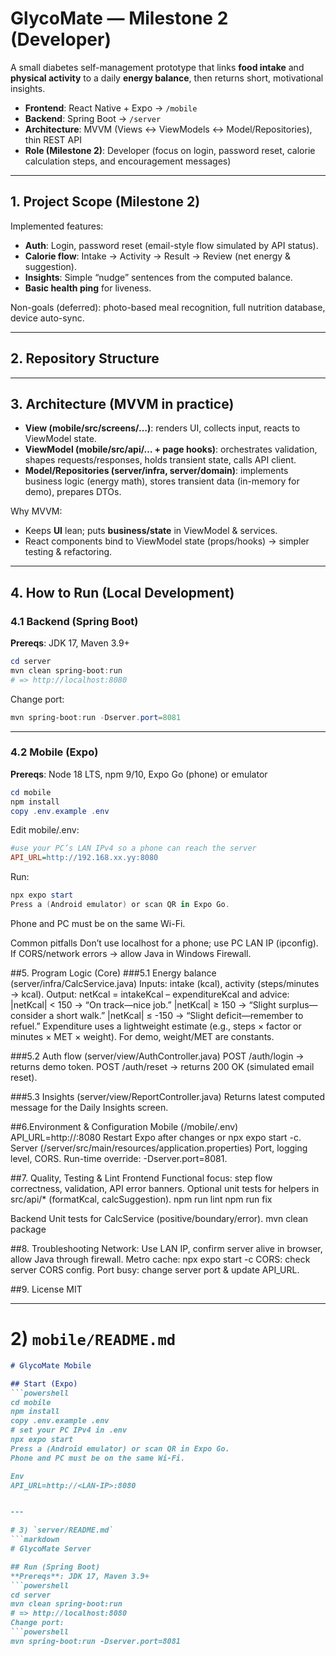 # GlycoMate — Milestone 2 (Developer)

A small diabetes self-management prototype that links **food intake** and **physical activity** to a daily **energy balance**, then returns short, motivational insights.

- **Frontend**: React Native + Expo → `/mobile`
- **Backend**: Spring Boot → `/server`
- **Architecture**: MVVM (Views ↔ ViewModels ↔ Model/Repositories), thin REST API
- **Role (Milestone 2)**: Developer (focus on login, password reset, calorie calculation steps, and encouragement messages)

---

## 1. Project Scope (Milestone 2)

Implemented features:
- **Auth**: Login, password reset (email-style flow simulated by API status).
- **Calorie flow**: Intake → Activity → Result → Review (net energy & suggestion).
- **Insights**: Simple “nudge” sentences from the computed balance.
- **Basic health ping** for liveness.

Non-goals (deferred): photo-based meal recognition, full nutrition database, device auto-sync.

---

## 2. Repository Structure

---

## 3. Architecture (MVVM in practice)

- **View (mobile/src/screens/…)**: renders UI, collects input, reacts to ViewModel state.  
- **ViewModel (mobile/src/api/… + page hooks)**: orchestrates validation, shapes requests/responses, holds transient state, calls API client.  
- **Model/Repositories (server/infra, server/domain)**: implements business logic (energy math), stores transient data (in-memory for demo), prepares DTOs.

Why MVVM:
- Keeps **UI** lean; puts **business/state** in ViewModel & services.
- React components bind to ViewModel state (props/hooks) → simpler testing & refactoring.

---

## 4. How to Run (Local Development)

### 4.1 Backend (Spring Boot)
**Prereqs**: JDK 17, Maven 3.9+
```powershell
cd server
mvn clean spring-boot:run
# => http://localhost:8080
```
Change port:
```powershell
mvn spring-boot:run -Dserver.port=8081
```
---
### 4.2 Mobile (Expo)

**Prereqs**: Node 18 LTS, npm 9/10, Expo Go (phone) or emulator
```powershell
cd mobile
npm install
copy .env.example .env
```
Edit mobile/.env:
```ini
#use your PC’s LAN IPv4 so a phone can reach the server
API_URL=http://192.168.xx.yy:8080
```
Run:
```powershell
npx expo start
Press a (Android emulator) or scan QR in Expo Go.
```
Phone and PC must be on the same Wi-Fi.

Common pitfalls
Don’t use localhost for a phone; use PC LAN IP (ipconfig).
If CORS/network errors → allow Java in Windows Firewall.

##5. Program Logic (Core)
###5.1 Energy balance (server/infra/CalcService.java)
Inputs: intake (kcal), activity (steps/minutes → kcal).
Output: netKcal = intakeKcal – expenditureKcal and advice:
|netKcal| < 150 → “On track—nice job.”
|netKcal| ≥ 150 → “Slight surplus—consider a short walk.”
|netKcal| ≤ -150 → “Slight deficit—remember to refuel.”
Expenditure uses a lightweight estimate (e.g., steps × factor or minutes × MET × weight). For demo, weight/MET are constants.

###5.2 Auth flow (server/view/AuthController.java)
POST /auth/login → returns demo token.
POST /auth/reset → returns 200 OK (simulated email reset).

###5.3 Insights (server/view/ReportController.java)
Returns latest computed message for the Daily Insights screen.

##6.Environment & Configuration
Mobile (/mobile/.env)
API_URL=http://<LAN-IP>:8080
Restart Expo after changes or npx expo start -c.
Server (/server/src/main/resources/application.properties)
Port, logging level, CORS.
Run-time override: -Dserver.port=8081.

##7. Quality, Testing & Lint
Frontend
Functional focus: step flow correctness, validation, API error banners.
Optional unit tests for helpers in src/api/* (formatKcal, calcSuggestion).
npm run lint
npm run fix

Backend
Unit tests for CalcService (positive/boundary/error).
mvn clean package

##8. Troubleshooting
Network: Use LAN IP, confirm server alive in browser, allow Java through firewall.
Metro cache: npx expo start -c
CORS: check server CORS config.
Port busy: change server port & update API_URL.

##9. License
MIT

---

# 2) `mobile/README.md`
```markdown
# GlycoMate Mobile

## Start (Expo)
```powershell
cd mobile
npm install
copy .env.example .env
# set your PC IPv4 in .env
npx expo start
Press a (Android emulator) or scan QR in Expo Go.
Phone and PC must be on the same Wi-Fi.

Env
API_URL=http://<LAN-IP>:8080


---

# 3) `server/README.md`
```markdown
# GlycoMate Server

## Run (Spring Boot)
**Prereqs**: JDK 17, Maven 3.9+
```powershell
cd server
mvn clean spring-boot:run
# => http://localhost:8080
Change port:
```powershell  
mvn spring-boot:run -Dserver.port=8081

